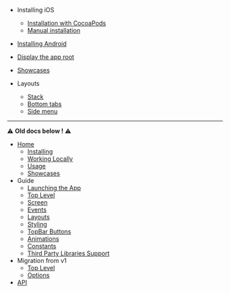 - Installing iOS
  - [Installation with CocoaPods](/docs/iosCocoaPods)
  - [Manual installation](/docs/iosManual)
- [Installing Android](/docs/installingAndroid)
- [Display the app root](/docs/displayTheAppRoot)

- [Showcases](/docs/showcases.md)

- Layouts
  - [Stack](/docs/stack)
  - [Bottom tabs](/docs/bottomTabs)
  - [Side menu](/docs/sideMenu)


---
⚠️ **Old docs below !️** ️️⚠️️
- [Home](/)
  - [Installing](/docs/Installing)
  - [Working Locally](/docs/WorkingLocally)
  - [Usage](/docs/Usage)
  - [Showcases](/docs/showcases)
- Guide
  - [Launching the App](/docs/app-launch)
  - [Top Level](/docs/top-level-api)
  - [Screen](/docs/screen-api)
  - [Events](/docs/events)
  - [Layouts](/docs/layout-types)
  - [Styling](/docs/styling)
  - [TopBar Buttons](/docs/topBar-buttons) 
  - [Animations](/docs/animations)
  - [Constants](/docs/constants)
  - [Third Party Libraries Support](/docs/third-party)
- Migration from v1
  - [Top Level](/docs/top-level-api-migration)
  - [Options](/docs/options-migration)
- [API](/api/README)
